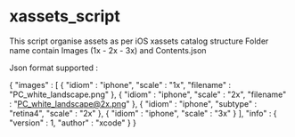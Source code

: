 xassets_script
==============

This script organise assets as per iOS xassets catalog structure 
Folder name contain Images (1x - 2x - 3x) and Contents.json

Json format supported :

{
  "images" : [
    {
      "idiom" : "iphone",
      "scale" : "1x",
      "filename" : "PC_white_landscape.png"
    },
    {
      "idiom" : "iphone",
      "scale" : "2x",
      "filename" : "PC_white_landscape@2x.png"
    },
    {
      "idiom" : "iphone",
      "subtype" : "retina4",
      "scale" : "2x"
    },
    {
      "idiom" : "iphone",
      "scale" : "3x"
    }
  ],
  "info" : {
    "version" : 1,
    "author" : "xcode"
  }
}